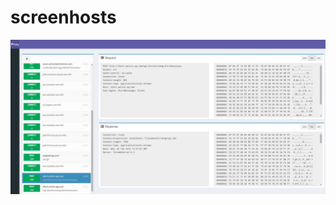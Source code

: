 # screenhosts

![screenshot](https://raw.githubusercontent.com/jianingy/devsniff/master/docs/img/screen1.png)
